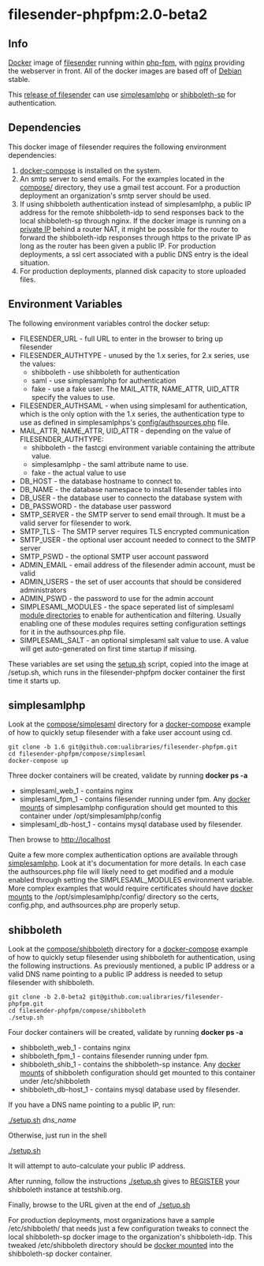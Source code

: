 # filesender-phpfpm:2.0-beta2 #

## Info ##
[Docker](https://www.docker.com/what-docker) image of [filesender](http://filesender.org/) running within [php-fpm](https://php-fpm.org/), with [nginx](https://www.nginx.com/) providing the webserver in front. All of the docker images are based off of [Debian](https://www.debian.org/) stable.

This [release of filesender](https://github.com/filesender/filesender) can use [simplesamlphp](https://simplesamlphp.org/) or [shibboleth-sp](https://www.shibboleth.net/products/service-provider) for authentication.

## Dependencies ##
This docker image of filesender requires the following environment dependencies:
1. [docker-compose](https://docs.docker.com/compose/overview/) is installed on the system.
2. An smtp server to send emails. For the examples located in the [compose/](https://github.com/ualibraries/filesender-phpfpm/tree/2.0-beta2/compose) directory, they use a gmail test account. For a production deployment an organization's smtp server should be used.
3. If using shibboleth authentication instead of simplesamlphp, a public IP address for the remote shibboleth-idp to send responses back to the local shibboleth-sp through nginx. If the docker image is running on a [private IP](https://en.wikipedia.org/wiki/Private_network) behind a router NAT, it might be possible for the router to forward the shibboleth-idp responses through https to the private IP as long as the router has been given a public IP. For production deployments, a ssl cert associated with a public DNS entry is the ideal situation.
4. For production deployments, planned disk capacity to store uploaded files.

## Environment Variables ##

The following environment variables control the docker setup:

* FILESENDER_URL - full URL to enter in the browser to bring up filesender
* FILESENDER_AUTHTYPE - unused by the 1.x series, for 2.x series, use the values:
  * shibboleth - use shibboleth for authentication
  * saml - use simplesamlphp for authentication
  * fake - use a fake user. The MAIL_ATTR, NAME_ATTR, UID_ATTR specify the values to use.
* FILESENDER_AUTHSAML - when using simplesaml for authentication, which is the only option with the 1.x series, the authentication type to use as defined in simplesamlphps's [config/authsources.php](https://github.com/ualibraries/filesender-phpfpm/tree/1.6/compose/simplesaml/simplesamlphp/config) file.
* MAIL_ATTR, NAME_ATTR, UID_ATTR - depending on the value of FILESENDER_AUTHTYPE:
  * shibboleth - the fastcgi environment variable containing the attribute value.
  * simplesamlphp - the saml attribute name to use.
  * fake - the actual value to use
* DB_HOST - the database hostname to connect to.
* DB_NAME - the database namespace to install filesender tables into
* DB_USER - the database user to connecto the database system with
* DB_PASSWORD - the database user password
* SMTP_SERVER - the SMTP server to send email through. It must be a valid server for filesender to work.
* SMTP_TLS - The SMTP server requires TLS encrypted communication
* SMTP_USER - the optional user account needed to connect to the SMTP server
* SMTP_PSWD - the optional SMTP user account password 
* ADMIN_EMAIL - email address of the filesender admin account, must be valid
* ADMIN_USERS - the set of user accounts that should be considered administrators
* ADMIN_PSWD - the password to use for the admin account 
* SIMPLESAML_MODULES - the space seperated list of simplesaml [module directories](https://github.com/simplesamlphp/simplesamlphp/tree/master/modules) to enable for authentication and filtering. Usually enabling one of these modules requires setting configuration settings for it in the authsources.php file.
* SIMPLESAML_SALT - an optional simplesaml salt value to use. A value will get auto-generated on first time startup if missing.

These variables are set using the [setup.sh](https://github.com/ualibraries/filesender-phpfpm/blob/2.0-beta2/docker/setup.sh) script, copied into the image at /setup.sh, which runs in the filesender-phpfpm docker container the first time it starts up. 

## simplesamlphp ##
Look at the [compose/simplesaml](https://github.com/ualibraries/filesender-phpfpm/tree/1.6/compose/simplesaml) directory for a [docker-compose](https://github.com/ualibraries/filesender-phpfpm/blob/1.6/compose/simplesaml/docker-compose.yml) example of how to quickly setup filesender with a fake user account using cd.

```
git clone -b 1.6 git@github.com:ualibraries/filesender-phpfpm.git
cd filesender-phpfpm/compose/simplesaml
docker-compose up
```

Three docker containers will be created, validate by running **docker ps -a**

* simplesaml_web_1 - contains nginx
* simplesaml_fpm_1 - contains filesender running under fpm. Any [docker mounts](https://docs.docker.com/storage/bind-mounts/#choosing-the--v-or-mount-flag) of simplesamlphp configuration should get mounted to this container under /opt/simplesamlphp/config
* simplesaml_db-host_1 - contains mysql database used by filesender.

Then browse to [http://localhost](http://localhost)

Quite a few more complex authentication options are available through [simplesamlphp](https://simplesamlphp.org/docs/stable/simplesamlphp-idp). Look at it's documentation for more details. In each case the authsources.php file will likely need to get modified and a module enabled through setting the SIMPLESAML_MODULES environment variable. More complex examples that would require certificates should have [docker mounts](https://docs.docker.com/storage/bind-mounts/#choosing-the--v-or-mount-flag) to the /opt/simplesamlphp/config/ directory so the certs, config.php, and authsources.php are properly setup.

## shibboleth ##
Look at the [compose/shibboleth](https://github.com/ualibraries/filesender-phpfpm/tree/2.0-beta2/compose/shibboleth) directory for a [docker-compose](https://github.com/ualibraries/filesender-phpfpm/blob/2.0-beta2/compose/shibboleth/template/docker-compose.yml) example of how to quickly setup filesender using shibboleth for authentication, using the following instructions. As previously mentioned, a public IP address or a valid DNS name pointing to a public IP address is needed to setup filesender with shibboleth.

```
git clone -b 2.0-beta2 git@github.com:ualibraries/filesender-phpfpm.git
cd filesender-phpfpm/compose/shibboleth
./setup.sh
```

Four docker containers will be created, validate by running **docker ps -a**

* shibboleth_web_1 - contains nginx
* shibboleth_fpm_1 - contains filesender running under fpm.
* shibboleth_shib_1 - contains the shibboleth-sp instance. Any [docker mounts](https://docs.docker.com/storage/bind-mounts/#choosing-the--v-or-mount-flag) of shibboleth configuration should get mounted to this container under /etc/shibboleth
* shibboleth_db-host_1 - contains mysql database used by filesender.

If you have a DNS name pointing to a public IP, run:

[./setup.sh](https://github.com/ualibraries/filesender-phpfpm/blob/2.0-beta2/compose/shibboleth/setup.sh) *dns_name*

Otherwise, just run in the shell

[./setup.sh](https://github.com/ualibraries/filesender-phpfpm/blob/2.0-beta2/compose/shibboleth/setup.sh)

It will attempt to auto-calculate your public IP address.

After running, follow the instructions [./setup.sh](https://github.com/ualibraries/filesender-phpfpm/blob/2.0-beta2/compose/shibboleth/setup.sh) gives to [REGISTER](http://www.testshib.org/register.html) your shibboleth instance at testshib.org.

Finally, browse to the URL given at the end of [./setup.sh](https://github.com/ualibraries/filesender-phpfpm/blob/2.0-beta2/compose/shibboleth/setup.sh)

For production deployments, most organizations have a sample /etc/shibboleth/  that needs just a few configuration tweaks to connect the local shibboleth-sp docker image to the organization's shibboleth-idp. This tweaked /etc/shibboleth directory should be [docker mounted](https://docs.docker.com/storage/bind-mounts/#choosing-the--v-or-mount-flag) into the shibboleth-sp docker container.
